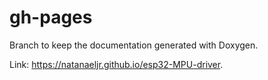 # gh-pages

Branch to keep the documentation generated with Doxygen.

Link: https://natanaeljr.github.io/esp32-MPU-driver.
